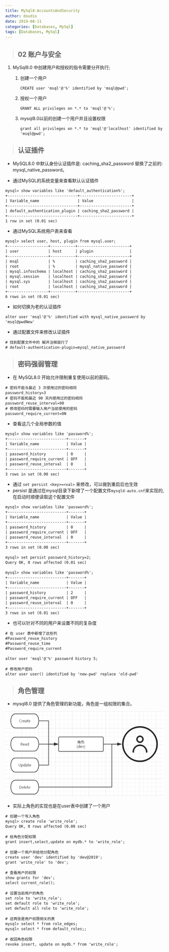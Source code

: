```yaml
---
title: MySql8-AccountsAndSecurity
author: doudio
date: 2019-08-11
categories: [Databases, MySql]
tags: [Databases, MySql]
---
```


> ## 02 账户与安全

1. MySql8.0 中创建用户和授权的指令需要分开执行;

   1. 创建一个用户

      ```mysql
      CREATE user 'msql'@'%' identified by 'msql@pwd';
      ```

   2. 授权一个用户

      ```mysql
      GRANT ALL privileges on *.* to 'msql'@'%';
      ```

   3. mysql8.0以前的创建一个用户并且设置权限

      ```mysql
      grant all privileges on *.* to 'msql'@'localhost' identified by 'msql@pwd';
      ```


> ## 认证插件

* MySQL8.0 中默认身份认证插件是: caching_sha2_password 替换了之前的: mysql_native_password。

* 通过MySQL的系统变量来查看默认认证插件

```mysql
mysql> show variables like 'default_authentication%';
+-------------------------------+-----------------------+
| Variable_name                 | Value                 |
+-------------------------------+-----------------------+
| default_authentication_plugin | caching_sha2_password |
+-------------------------------+-----------------------+
1 row in set (0.01 sec)
```

* 通过MySQL系统用户表来查看

```mysql
mysql> select user, host, plugin from mysql.user;
+------------------+-----------+-----------------------+
| user             | host      | plugin                |
+------------------+-----------+-----------------------+
| msql             | %         | caching_sha2_password |
| root             | %         | mysql_native_password |
| mysql.infoschema | localhost | caching_sha2_password |
| mysql.session    | localhost | caching_sha2_password |
| mysql.sys        | localhost | caching_sha2_password |
| root             | localhost | caching_sha2_password |
+------------------+-----------+-----------------------+
6 rows in set (0.01 sec)
```

* 如何切换为老的认证插件

```mysql
alter user 'msql'@'%' identified with mysql_native_password by 'msql@pwdNew'
```

* 通过配置文件来修改认证插件

```mysql
# 找到配置文件中的 解开注释就行了
# default-authentication-plugin=mysql_native_password
```

> ## 密码强弱管理

* 在 MySQL8.0 开始允许限制重复使用以前的密码。

```mysql
# 密码不能与最近 3 次使用过的密码相同
password_history=3
# 密码不能和最近 90 天内使用过的密码相同
password_reuse_interval=90
# 修改密码时需要输入用户当前使用的密码
password_require_current=ON
```

* 查看这几个全局参数的值

```mysql
mysql> show variables like 'password%';
+--------------------------+-------+
| Variable_name            | Value |
+--------------------------+-------+
| password_history         | 0     |
| password_require_current | OFF   |
| password_reuse_interval  | 0     |
+--------------------------+-------+
3 rows in set (0.00 sec)
```

* 通过 `set persist <key>=<val>` 来修改，可以做到重启后也生效
* persist 是通过在mysql目录下新增了一个配置文件`mysqld-auto.cnf`来实现的, 在启动时顺便读取这个配置文件

```mysql
mysql> show variables like 'password%';
+--------------------------+-------+
| Variable_name            | Value |
+--------------------------+-------+
| password_history         | 0     |
| password_require_current | OFF   |
| password_reuse_interval  | 0     |
+--------------------------+-------+
3 rows in set (0.00 sec)

mysql> set persist password_history=2;
Query OK, 0 rows affected (0.01 sec)

mysql> show variables like 'password%';
+--------------------------+-------+
| Variable_name            | Value |
+--------------------------+-------+
| password_history         | 2     |
| password_require_current | OFF   |
| password_reuse_interval  | 0     |
+--------------------------+-------+
3 rows in set (0.01 sec)
```

* 也可以针对不同的用户来设置不同的复杂度

```mysql
# 在 user 表中新增了这些列
#Password_reuse_history
#Password_reuse_time
#Password_require_current

alter user 'msql'@'%' password history 5;

# 修改用户密码
alter user user() identified by 'new-pwd' replace 'old-pwd'
```

> ## 角色管理

* mysql8.0 提供了角色管理的新功能，角色是一组权限的集合。

![](https://raw.githubusercontent.com/doudio/note/master/Databases/MySql/img/user-dev.png)

* 实际上角色的实现也是在user表中创建了一个用户

```mysql
# 创建一个写入角色
mysql> create role 'write_role';
Query OK, 0 rows affected (0.00 sec)

# 给角色分配权限
grant insert,select,update on mydb.* to 'write_role';

# 创建一个用户并给他分配角色
create user 'dev' identified by 'dev@2019';
grant 'write_role' to 'dev';

# 查看用户的权限
show grants for 'dev';
select current_role();

# 设置当前用户的角色 
set role to 'write_role';
set default role to 'write_role';
set default all role to 'write_role';

# 这两张是用户权限相关的表
mysql> select * from role_edges;
mysql> select * from default_roles;;

# 收回角色权限
revoke insert, update on mydb.* from 'write_role';
```

